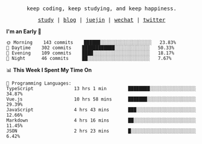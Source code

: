 <p align="center">
  <samp>
    <span>keep coding, keep studying, and keep happiness.</span>
  </samp>
</p>

<p align="center">
  <samp>
    <a href="https://github.com/ouduidui/fe-study">study</a> |
    <a href="https://ouduidui.cn">blog</a>  |
    <a href="https://juejin.cn/user/4309700183594366">juejin</a> |
    <a href="https://user-images.githubusercontent.com/54696834/159862985-5fbb577a-ba1b-4941-9f99-98cee13b7a60.jpeg">wechat</a> |
    <a href="https://twitter.com/ouduidui">twitter</a>
  </samp>
</p>

<!--START_SECTION:waka-->
**I'm an Early 🐤** 

```text
🌞 Morning    143 commits    ██████░░░░░░░░░░░░░░░░░░░   23.83% 
🌆 Daytime    302 commits    ████████████░░░░░░░░░░░░░   50.33% 
🌃 Evening    109 commits    ████░░░░░░░░░░░░░░░░░░░░░   18.17% 
🌙 Night      46 commits     ██░░░░░░░░░░░░░░░░░░░░░░░   7.67%
```


📊 **This Week I Spent My Time On** 

```text
💬 Programming Languages: 
TypeScript               13 hrs 1 min        ████████░░░░░░░░░░░░░░░░░   34.87% 
Vue.js                   10 hrs 58 mins      ███████░░░░░░░░░░░░░░░░░░   29.39% 
JavaScript               4 hrs 43 mins       ███░░░░░░░░░░░░░░░░░░░░░░   12.66% 
Markdown                 4 hrs 16 mins       ██░░░░░░░░░░░░░░░░░░░░░░░   11.45% 
JSON                     2 hrs 23 mins       █░░░░░░░░░░░░░░░░░░░░░░░░   6.42%
```


<!--END_SECTION:waka-->
